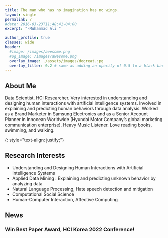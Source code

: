 ```yaml
---
title: The man who has no imagination has no wings.
layout: single
permalink: /
#date: 2016-03-23T11:48:41-04:00
excerpt: "-Muhammad Ali "  

author_profile: true
classes: wide
header:
  #image: /images/awesome.png
  #og_image: /images/awesome.png
  overlay_image: ./assets/images/dogreat.jpg
  overlay_filter: 0.2 # same as adding an opacity of 0.5 to a black background
---
```

## About Me
Data Scientist. HCI Researcher. Very interested in understanding and designing human interactions with artificial intelligence systems. Involved in explaining and predicting human behaviors through data analysis. Worked as a Brand Marketer in Samsung Electronics and as a Senior Account Planner in Innocean Worldwide (Hyundai Motor Company’s global marketing communication enterprise). Heavy Music Listener. Love reading books, swimming, and walking.

{: style="text-align: justify;"}

## Research Interests
* Understanding and Designing Human Interactions with Artificial Intelligence Systems
* Applied Data Mining : Explaining and predicting unknown behavior by analyzing data
* Natural Language Processing, Hate speech detection and mitigation
* Computational Social Science
* Human-Computer Interaction, Affective Computing




## News  
### Win Best Paper Award, HCI Korea 2022 Conference!

